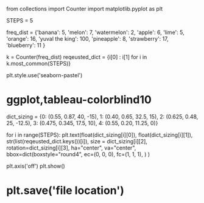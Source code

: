 from collections import Counter 
import matplotlib.pyplot as plt

STEPS = 5

freq_dist = {'banana': 5,
             'melon': 7,
             'watermelon': 2,
             'apple': 6,
             'lime': 5,
             'orange': 16,
             'yuval the king': 100,
             'pineapple': 8,
             'strawberry': 17,
             'blueberry': 11
             }

k = Counter(freq_dist)
reqeusted_dict = {i[0] : i[1] for i in k.most_common(STEPS)}

plt.style.use('seaborn-pastel')

# ggplot,tableau-colorblind10

dict_sizing = {0: (0.55, 0.87, 40, -15),
               1: (0.40, 0.65, 32.5, 15),
               2: (0.625, 0.48, 25, -12.5),
               3: (0.475, 0.345, 17.5, 10),
               4: (0.55, 0.20, 11.25, 0)}

for i in range(STEPS):
    plt.text(float(dict_sizing[i][0]), float(dict_sizing[i][1]),
             str(list(reqeusted_dict.keys())[i]),
             size = dict_sizing[i][2], rotation=dict_sizing[i][3],
             ha="center", va="center",
             bbox=dict(boxstyle="round4",
                   ec=(0, 0, 0),
                   fc=(1, 1, 1),
                   )
         )
    
plt.axis('off')
plt.show()

# plt.save('file location')
